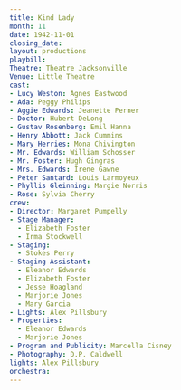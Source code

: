 ```yaml
---
title: Kind Lady
month: 11
date: 1942-11-01
closing_date:
layout: productions
playbill:
Theatre: Theatre Jacksonville
Venue: Little Theatre
cast:
- Lucy Weston: Agnes Eastwood
- Ada: Peggy Philips
- Aggie Edwards: Jeanette Perner
- Doctor: Hubert DeLong
- Gustav Rosenberg: Emil Hanna
- Henry Abbott: Jack Cummins
- Mary Herries: Mona Chivington
- Mr. Edwards: William Schosser
- Mr. Foster: Hugh Gingras
- Mrs. Edwards: Irene Gawne
- Peter Santard: Louis Larmoyeux
- Phyllis Gleinning: Margie Norris
- Rose: Sylvia Cherry
crew:
- Director: Margaret Pumpelly
- Stage Manager:
  - Elizabeth Foster
  - Irma Stockwell
- Staging:
  - Stokes Perry
- Staging Assistant:
  - Eleanor Edwards
  - Elizabeth Foster
  - Jesse Hoagland
  - Marjorie Jones
  - Mary Garcia
- Lights: Alex Pillsbury
- Properties:
  - Eleanor Edwards
  - Marjorie Jones
- Program and Publicity: Marcella Cisney
- Photography: D.P. Caldwell
lights: Alex Pillsbury
orchestra:
---
```


